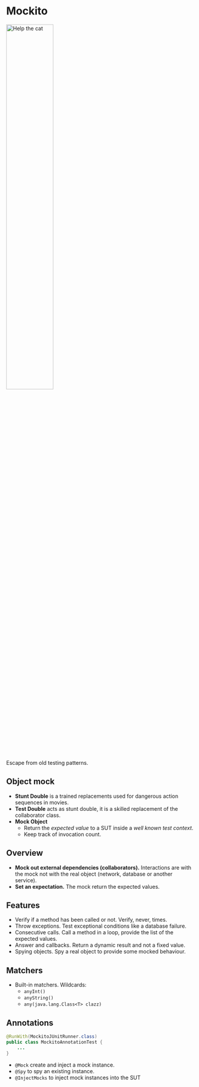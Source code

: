 # Mockito

<img src="images/escape-egg.jpg" alt="Help the cat" width="50%"/>

Escape from old testing patterns.


## Object mock

- <span class="text-highlight">**Stunt Double**</span> is a trained replacements used for dangerous action sequences in movies.
- <span class="text-highlight">**Test Double**</span> acts as stunt double, it is a skilled replacement of the collaborator class.
- <span class="text-highlight">**Mock Object**</span>
    - Return the <span class="text-highlight-red">*expected value*</span> to a SUT inside a <span class="text-highlight-red">*well known test context*</span>.
    - Keep track of invocation count.


## Overview

- <span class="text-highlight">**Mock out external dependencies (collaborators).**</span> Interactions are with the mock not with the real object (network, database or another service).
- <span class="text-highlight">**Set an expectation.**</span> The mock return the expected values.


## Features

- <span class="text-highlight">Verify if a method has been called or not.</span> Verify, never, times.
- <span class="text-highlight">Throw exceptions.</span> Test exceptional conditions like a database failure.
- <span class="text-highlight">Consecutive calls.</span> Call a method in a loop, provide the list of the expected values.
- <span class="text-highlight">Answer and callbacks.</span> Return a dynamic result and not a fixed value.
- <span class="text-highlight">Spying objects.</span> Spy a real object to provide some mocked behaviour.



## Matchers

- <span class="text-highlight">Built-in matchers.</span> Wildcards:
    - `anyInt()`
    - `anyString()`
    - `any(java.lang.Class<T> clazz)`


## Annotations

```java
@RunWith(MockitoJUnitRunner.class)
public class MockitoAnnotationTest {
    ...
}
```

- `@Mock` create and inject a mock instance.
- `@Spy` to spy an existing instance.
- `@InjectMocks` to inject mock instances into the SUT